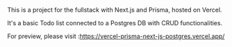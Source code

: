 This is a project for the fullstack with Next.js and Prisma, hosted on Vercel.

It's a basic Todo list connected to a Postgres DB with CRUD functionalities.

For preview, please visit :https://vercel-prisma-next-js-postgres.vercel.app/
